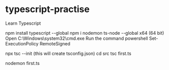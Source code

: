 # typescript-practise
Learn Typescript

npm install typescript --global
npm i nodemon ts-node --global
x64 (64 bit)
Open C:\Windows\system32\cmd.exe
Run the command powershell Set-ExecutionPolicy RemoteSigned

npx tsc --init (this will create tsconfig.json)
cd src
tsc first.ts

nodemon first.ts

